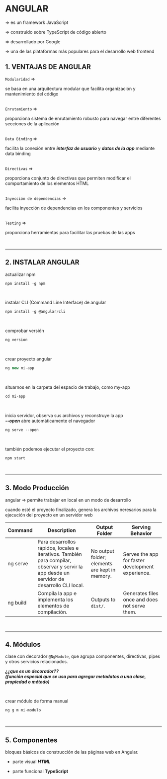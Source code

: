 # ANGULAR

=> es un framework JavaScript
<br>

=> construido sobre TypeScript de código abierto
<br>

=> desarrollado por Google
<br>

=> una de las plataformas más populares para el desarrollo web frontend


## 1. VENTAJAS DE ANGULAR

`Modularidad` =>
<br>

se basa en una arquitectura modular que facilita organización y mantenimiento del código
<br>
<br>

`Enrutamiento` =>
<br>

proporciona sistema de enrutamiento robusto para navegar entre diferentes secciones de la aplicación
<br>
<br>

`Data Binding` =>
<br>

facilita la conexión entre ___interfaz de usuario___ y ___datos de la app___ mediante data binding
<br>
<br>

`Directivas` =>
<br>

proporciona conjunto de directivas que permiten modificar el comportamiento de los elementos HTML
<br>
<br>

`Inyección de dependencias` =>
<br>

facilita inyección de dependencias en los componentes y servicios
<br>
<br>

`Testing` =>
<br>

proporciona herramientas para facilitar las pruebas de las apps

<br>

---

## 2. INSTALAR ANGULAR

actualizar npm
```js
npm install -g npm
```
<br>

instalar CLI (Command Line Interface) de angular
```js
npm install -g @angular/cli
```
<br>

comprobar versión
```js
ng version
```
<br>

crear proyecto angular
```js
ng new mi-app
```
<br>

situarnos en la carpeta del espacio de trabajo, como my-app
```js
cd mi-app
```
<br>

inicia servidor, observa sus archivos y reconstruye la app
<br>
___--open___ abre automáticamente el navegador

```js
ng serve --open
```
<br>

también podemos ejecutar el proyecto con:

```js
npm start   
``` 

<br>

---

## 3. Modo Producción

angular => permite trabajar en local en un modo de desarrollo 
<br> 

cuando esté el proyecto finalizado, genera los archivos neresarios para la ejecución del proyecto en un servidor web
<br>


| Command    | Description                                                                                       | Output Folder         | Serving Behavior                |
|------------|---------------------------------------------------------------------------------------------------|-----------------------|---------------------------------|
| ng serve   | Para desarrollos rápidos, locales e iterativos. También para compilar, observar y servir la app desde un servidor de desarrollo CLI local. | No output folder; elements are kept in memory. | Serves the app for faster development experience. |
| ng build   | Compila la app e implementa los elementos de compilación.                                              | Outputs to `dist/`.   | Generates files once and does not serve them.   |

<br>

---

## 4. Módulos

clase con decorador `@NgModule`, que agrupa componentes, directivas, pipes y otros servicios relacionados.
<br>

___¿¿que es un decorador?? 
<br>
(función especial que se usa para agregar metadatos a una clase, propiedad o método)___

<br>

crear módulo de forma manual

```js
ng g m mi-modulo
```

<br>

---

## 5. Componentes

bloques básicos de construcción de las páginas web en Angular.
<br>

- parte visual ___HTML___

- parte funcional ____TypeScript____


